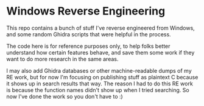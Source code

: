 # Windows Reverse Engineering

This repo contains a bunch of stuff I've reverse engineered from Windows, and some random Ghidra scripts that were helpful in the process.

The code here is for reference purposes only, to help folks better understand how certain features behave, and save them some work if they want to do more research in the same areas.

I may also add Ghidra databases or other machine-readable dumps of my RE work, but for now I'm focusing on publishing stuff as plaintext C because it shows up in search results that way. The reason I had to do this RE work is because the function names didn't show up when I tried searching. So now I've done the work so you don't have to :)